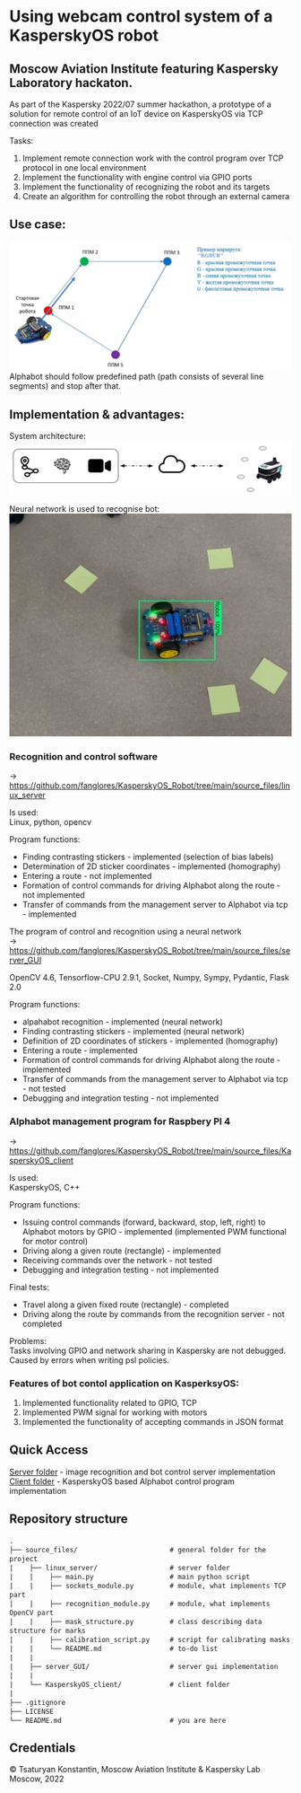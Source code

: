 # Using webcam control system of a KasperskyOS robot
## Moscow Aviation Institute featuring Kaspersky Laboratory hackaton.  
As part of the Kaspersky 2022/07 summer hackathon, a prototype of a solution for remote control of an IoT device on KasperskyOS via TCP connection was created  
  
Tasks:  
1. Implement remote connection work with the control program over TCP protocol in one local environment  
2. Implement the functionality with engine control via GPIO ports  
3. Implement the functionality of recognizing the robot and its targets  
4. Create an algorithm for controlling the robot through an external camera  
  
  
## Use case:  
![use-case](img_src/use-case1.jpg)
Alphabot should follow predefined path (path consists of several line segments) and stop after that.
  
## Implementation & advantages:
System architecture:  
![sys-arc](img_src/system-architecture.jpg)
  
Neural network is used to recognise bot:  
![neu-net](img_src/neural-net.jpg)
  
### Recognition and control software  
-> https://github.com/fanglores/KasperskyOS_Robot/tree/main/source_files/linux_server  

Is used:  
Linux, python, opencv
  
Program functions:
- Finding contrasting stickers - implemented (selection of bias labels)  
- Determination of 2D sticker coordinates - implemented (homography)  
- Entering a route - not implemented  
- Formation of control commands for driving Alphabot along the route - not implemented  
- Transfer of commands from the management server to Alphabot via tcp - implemented  
  
The program of control and recognition using a neural network  
-> https://github.com/fanglores/KasperskyOS_Robot/tree/main/source_files/server_GUI  
  
OpenCV 4.6, Tensorflow-CPU 2.9.1, Socket, Numpy, Sympy, Pydantic, Flask 2.0  
  
Program functions:  
- alpahabot recognition - implemented (neural network)  
- Finding contrasting stickers - implemented (neural network)  
- Definition of 2D coordinates of stickers - implemented (homography)  
- Entering a route - implemented  
- Formation of control commands for driving Alphabot along the route - implemented  
- Transfer of commands from the management server to Alphabot via tcp - not tested  
- Debugging and integration testing - not implemented  
  
### Alphabot management program for Raspbery PI 4  
-> https://github.com/fanglores/KasperskyOS_Robot/tree/main/source_files/KasperskyOS_client

Is used:  
KasperskyOS, C++

Program functions:  
- Issuing control commands (forward, backward, stop, left, right) to Alphabot motors by GPIO - implemented (implemented PWM functional for motor control)  
- Driving along a given route (rectangle) - implemented  
- Receiving commands over the network - not tested  
- Debugging and integration testing - not implemented  
  
Final tests:  
- Travel along a given fixed route (rectangle) - completed  
- Driving along the route by commands from the recognition server - not completed  
  
Problems:  
Tasks involving GPIO and network sharing in Kaspersky are not debugged. Caused by errors when writing psl policies.  
  
### Features of bot contol application on KasperksyOS:  
1. Implemented functionality related to GPIO, TCP  
2. Implemented PWM signal for working with motors  
3. Implemented the functionality of accepting commands in JSON format  
  
## Quick Access
[Server folder](source_files/linux_server) - image recognition and bot control server implementation  
[Client folder](source_files/KasperskyOS_client) - KasperskyOS based Alphabot control program implementation  
  
  
## Repository structure
    .  
    ├── source_files/                       # general folder for the project  
    |    ├── linux_server/                  # server folder  
    |    |    ├── main.py                   # main python script  
    |    |    ├── sockets_module.py         # module, what implements TCP part  
    |    |    ├── recognition_module.py     # module, what implements OpenCV part  
    |    |    ├── mask_structure.py         # class describing data structure for marks  
    |    |    ├── calibration_script.py     # script for calibrating masks  
    |    |    └── README.md                 # to-do list  
    |    |  
    |    ├── server_GUI/                    # server gui implementation  
    |    |  
    |    └── KasperskyOS_client/            # client folder  
    |  
    ├── .gitignore  
    ├── LICENSE  
    └── README.md                           # you are here
  
## Credentials
© Tsaturyan Konstantin, Moscow Aviation Institute & Kaspersky Lab  
Moscow, 2022
